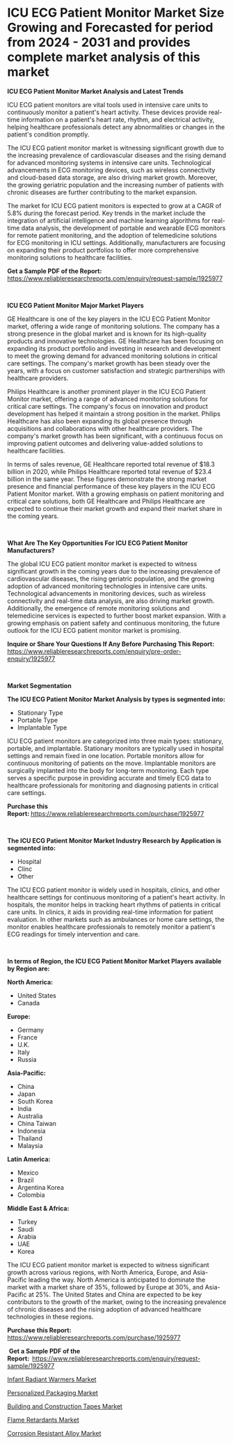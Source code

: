 <p><h1>ICU ECG Patient Monitor Market Size Growing and Forecasted for period from 2024 - 2031 and provides complete market analysis of this market</h1></p><p><strong>ICU ECG Patient Monitor Market Analysis and Latest Trends</strong></p>
<p><p>ICU ECG patient monitors are vital tools used in intensive care units to continuously monitor a patient's heart activity. These devices provide real-time information on a patient's heart rate, rhythm, and electrical activity, helping healthcare professionals detect any abnormalities or changes in the patient's condition promptly.</p><p>The ICU ECG patient monitor market is witnessing significant growth due to the increasing prevalence of cardiovascular diseases and the rising demand for advanced monitoring systems in intensive care units. Technological advancements in ECG monitoring devices, such as wireless connectivity and cloud-based data storage, are also driving market growth. Moreover, the growing geriatric population and the increasing number of patients with chronic diseases are further contributing to the market expansion.</p><p>The market for ICU ECG patient monitors is expected to grow at a CAGR of 5.8% during the forecast period. Key trends in the market include the integration of artificial intelligence and machine learning algorithms for real-time data analysis, the development of portable and wearable ECG monitors for remote patient monitoring, and the adoption of telemedicine solutions for ECG monitoring in ICU settings. Additionally, manufacturers are focusing on expanding their product portfolios to offer more comprehensive monitoring solutions to healthcare facilities.</p></p>
<p><strong>Get a Sample PDF of the Report:&nbsp;</strong> <a href="https://www.reliableresearchreports.com/enquiry/request-sample/1925977">https://www.reliableresearchreports.com/enquiry/request-sample/1925977</a></p>
<p>&nbsp;</p>
<p><strong>ICU ECG Patient Monitor Major Market Players</strong></p>
<p><p>GE Healthcare is one of the key players in the ICU ECG Patient Monitor market, offering a wide range of monitoring solutions. The company has a strong presence in the global market and is known for its high-quality products and innovative technologies. GE Healthcare has been focusing on expanding its product portfolio and investing in research and development to meet the growing demand for advanced monitoring solutions in critical care settings. The company's market growth has been steady over the years, with a focus on customer satisfaction and strategic partnerships with healthcare providers.</p><p>Philips Healthcare is another prominent player in the ICU ECG Patient Monitor market, offering a range of advanced monitoring solutions for critical care settings. The company's focus on innovation and product development has helped it maintain a strong position in the market. Philips Healthcare has also been expanding its global presence through acquisitions and collaborations with other healthcare providers. The company's market growth has been significant, with a continuous focus on improving patient outcomes and delivering value-added solutions to healthcare facilities.</p><p>In terms of sales revenue, GE Healthcare reported total revenue of $18.3 billion in 2020, while Philips Healthcare reported total revenue of $23.4 billion in the same year. These figures demonstrate the strong market presence and financial performance of these key players in the ICU ECG Patient Monitor market. With a growing emphasis on patient monitoring and critical care solutions, both GE Healthcare and Philips Healthcare are expected to continue their market growth and expand their market share in the coming years.</p></p>
<p>&nbsp;</p>
<p><strong>What Are The Key Opportunities For ICU ECG Patient Monitor Manufacturers?</strong></p>
<p><p>The global ICU ECG patient monitor market is expected to witness significant growth in the coming years due to the increasing prevalence of cardiovascular diseases, the rising geriatric population, and the growing adoption of advanced monitoring technologies in intensive care units. Technological advancements in monitoring devices, such as wireless connectivity and real-time data analysis, are also driving market growth. Additionally, the emergence of remote monitoring solutions and telemedicine services is expected to further boost market expansion. With a growing emphasis on patient safety and continuous monitoring, the future outlook for the ICU ECG patient monitor market is promising.</p></p>
<p><strong>Inquire or Share Your Questions If Any Before Purchasing This Report:</strong> <a href="https://www.reliableresearchreports.com/enquiry/pre-order-enquiry/1925977">https://www.reliableresearchreports.com/enquiry/pre-order-enquiry/1925977</a></p>
<p>&nbsp;</p>
<p><strong>Market Segmentation</strong></p>
<p><strong>The ICU ECG Patient Monitor Market Analysis by types is segmented into:</strong></p>
<p><ul><li>Stationary Type</li><li>Portable Type</li><li>Implantable Type</li></ul></p>
<p><p>ICU ECG patient monitors are categorized into three main types: stationary, portable, and implantable. Stationary monitors are typically used in hospital settings and remain fixed in one location. Portable monitors allow for continuous monitoring of patients on the move. Implantable monitors are surgically implanted into the body for long-term monitoring. Each type serves a specific purpose in providing accurate and timely ECG data to healthcare professionals for monitoring and diagnosing patients in critical care settings.</p></p>
<p><strong>Purchase this Report:&nbsp;</strong><a href="https://www.reliableresearchreports.com/purchase/1925977">https://www.reliableresearchreports.com/purchase/1925977</a></p>
<p>&nbsp;</p>
<p><strong>The ICU ECG Patient Monitor Market Industry Research by Application is segmented into:</strong></p>
<p><ul><li>Hospital</li><li>Clinc</li><li>Other</li></ul></p>
<p><p>The ICU ECG patient monitor is widely used in hospitals, clinics, and other healthcare settings for continuous monitoring of a patient's heart activity. In hospitals, the monitor helps in tracking heart rhythms of patients in critical care units. In clinics, it aids in providing real-time information for patient evaluation. In other markets such as ambulances or home care settings, the monitor enables healthcare professionals to remotely monitor a patient's ECG readings for timely intervention and care.</p></p>
<p>&nbsp;</p>
<p><strong>In terms of Region, the ICU ECG Patient Monitor Market Players available by Region are:</strong></p>
<p>
    <p> <strong> North America: </strong>
        <ul>
            <li>United States</li>
            <li>Canada</li>
        </ul>
        </p> 
    <p> <strong> Europe: </strong>
        <ul>
            <li>Germany</li>
            <li>France</li>
            <li>U.K.</li>
            <li>Italy</li>
            <li>Russia</li>
        </ul>
        </p> 
    <p> <strong> Asia-Pacific: </strong>
        <ul>
            <li>China</li>
            <li>Japan</li>
            <li>South Korea</li>
            <li>India</li>
            <li>Australia</li>
            <li>China Taiwan</li>
            <li>Indonesia</li>
            <li>Thailand</li>
            <li>Malaysia</li>
        </ul>
        </p> 
    <p> <strong> Latin America: </strong>
        <ul>
            <li>Mexico</li>
            <li>Brazil</li>
            <li>Argentina Korea</li>
            <li>Colombia</li>
        </ul>
        </p> 
    <p> <strong> Middle East & Africa: </strong>
        <ul>
            <li>Turkey</li>
            <li>Saudi</li>
            <li>Arabia</li>
            <li>UAE</li>
            <li>Korea</li>
        </ul>
    </p>
    </p>
<p><p>The ICU ECG patient monitor market is expected to witness significant growth across various regions, with North America, Europe, and Asia-Pacific leading the way. North America is anticipated to dominate the market with a market share of 35%, followed by Europe at 30%, and Asia-Pacific at 25%. The United States and China are expected to be key contributors to the growth of the market, owing to the increasing prevalence of chronic diseases and the rising adoption of advanced healthcare technologies in these regions.</p></p>
<p><strong>Purchase this Report: </strong><a href="https://www.reliableresearchreports.com/purchase/1925977">https://www.reliableresearchreports.com/purchase/1925977</a></p>
<p>&nbsp;<strong>Get a Sample PDF of the Report:&nbsp;&nbsp;</strong><a href="https://www.reliableresearchreports.com/enquiry/request-sample/1925977">https://www.reliableresearchreports.com/enquiry/request-sample/1925977</a></p>
<p><strong></strong></p>
<p><p><a href="https://github.com/jj19131/Market-Research-Report-List-1/blob/main/infant-radiant-warmers-market.md">Infant Radiant Warmers Market</a></p><p><a href="https://view.publitas.com/reportprime-1/personalized-packaging-market-analysis-and-market-size-global-industry-overview-market-segmentation-and-forecast-2024-to-2031/">Personalized Packaging Market</a></p><p><a href="https://automatic-knee-4c7.notion.site/Insights-into-Building-and-Construction-Tapes-Market-Size-Analysing-Market-Share-Trends-and-Growt-c7a358bcb2234a9e9b0b7e8a3c96e417">Building and Construction Tapes Market</a></p><p><a href="https://view.publitas.com/reportprime-1/flame-retardants-market-offer-valuable-insights-into-market-size-market-share-market-trends-and-projections-spanning-from-2024-to-2031/">Flame Retardants Market</a></p><p><a href="https://sulfuric-clavicle-d39.notion.site/Corrosion-Resistant-Alloy-Market-Size-Share-Trends-Analysis-Report-By-Material-By-Type-By-End-u-2e7062cf5e3f476a98255f60ef732c32">Corrosion Resistant Alloy Market</a></p></p>